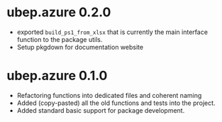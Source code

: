 # ubep.azure 0.2.0

* exported `build_ps1_from_xlsx` that is currently the main interface function to the package utils.
* Setup pkgdown for documentation website

# ubep.azure 0.1.0

* Refactoring functions into dedicated files and coherent naming
* Added (copy-pasted) all the old functions and tests into the project.
* Added standard basic support for package development.
